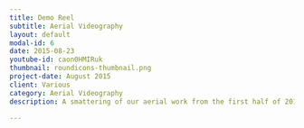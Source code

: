 ```yaml
---
title: Demo Reel
subtitle: Aerial Videography
layout: default
modal-id: 6
date: 2015-08-23
youtube-id: caon0HMIRuk
thumbnail: roundicons-thumbnail.png
project-date: August 2015
client: Various
category: Aerial Videography
description: A smattering of our aerial work from the first half of 2015.

---
```

